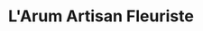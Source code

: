---
title: "L'Arum Artisan Fleuriste"
url: /saint-flour/larum-artisan-fleuriste/
shop: fleuriste
---